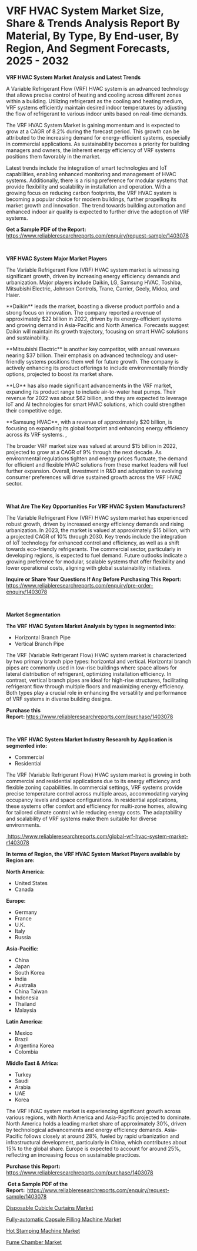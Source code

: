 <p><h1>VRF HVAC System Market Size, Share & Trends Analysis Report By Material, By Type, By End-user, By Region, And Segment Forecasts, 2025 - 2032</h1></p><p><strong>VRF HVAC System Market Analysis and Latest Trends</strong></p>
<p><p>A Variable Refrigerant Flow (VRF) HVAC system is an advanced technology that allows precise control of heating and cooling across different zones within a building. Utilizing refrigerant as the cooling and heating medium, VRF systems efficiently maintain desired indoor temperatures by adjusting the flow of refrigerant to various indoor units based on real-time demands.</p><p>The VRF HVAC System Market is gaining momentum and is expected to grow at a CAGR of 8.2% during the forecast period. This growth can be attributed to the increasing demand for energy-efficient systems, especially in commercial applications. As sustainability becomes a priority for building managers and owners, the inherent energy efficiency of VRF systems positions them favorably in the market.</p><p>Latest trends include the integration of smart technologies and IoT capabilities, enabling enhanced monitoring and management of HVAC systems. Additionally, there is a rising preference for modular systems that provide flexibility and scalability in installation and operation. With a growing focus on reducing carbon footprints, the VRF HVAC system is becoming a popular choice for modern buildings, further propelling its market growth and innovation. The trend towards building automation and enhanced indoor air quality is expected to further drive the adoption of VRF systems.</p></p>
<p><strong>Get a Sample PDF of the Report:&nbsp;</strong> <a href="https://www.reliableresearchreports.com/enquiry/request-sample/1403078?utm_campaign=24&utm_medium=2&utm_source=Github&utm_content=ia&utm_term=12012025&utm_id=vrf-hvac-system">https://www.reliableresearchreports.com/enquiry/request-sample/1403078</a></p>
<p>&nbsp;</p>
<p><strong>VRF HVAC System Major Market Players</strong></p>
<p><p>The Variable Refrigerant Flow (VRF) HVAC system market is witnessing significant growth, driven by increasing energy efficiency demands and urbanization. Major players include Daikin, LG, Samsung HVAC, Toshiba, Mitsubishi Electric, Johnson Controls, Trane, Carrier, Geely, Midea, and Haier.</p><p>**Daikin** leads the market, boasting a diverse product portfolio and a strong focus on innovation. The company reported a revenue of approximately $22 billion in 2022, driven by its energy-efficient systems and growing demand in Asia-Pacific and North America. Forecasts suggest Daikin will maintain its growth trajectory, focusing on smart HVAC solutions and sustainability.</p><p>**Mitsubishi Electric** is another key competitor, with annual revenues nearing $37 billion. Their emphasis on advanced technology and user-friendly systems positions them well for future growth. The company is actively enhancing its product offerings to include environmentally friendly options, projected to boost its market share.</p><p>**LG** has also made significant advancements in the VRF market, expanding its product range to include air-to-water heat pumps. Their revenue for 2022 was about $62 billion, and they are expected to leverage IoT and AI technologies for smart HVAC solutions, which could strengthen their competitive edge.</p><p>**Samsung HVAC**, with a revenue of approximately $20 billion, is focusing on expanding its global footprint and enhancing energy efficiency across its VRF systems. ,</p><p>The broader VRF market size was valued at around $15 billion in 2022, projected to grow at a CAGR of 9% through the next decade. As environmental regulations tighten and energy prices fluctuate, the demand for efficient and flexible HVAC solutions from these market leaders will fuel further expansion. Overall, investment in R&D and adaptation to evolving consumer preferences will drive sustained growth across the VRF HVAC sector.</p></p>
<p>&nbsp;</p>
<p><strong>What Are The Key Opportunities For VRF HVAC System Manufacturers?</strong></p>
<p><p>The Variable Refrigerant Flow (VRF) HVAC system market has experienced robust growth, driven by increased energy efficiency demands and rising urbanization. In 2023, the market is valued at approximately $15 billion, with a projected CAGR of 10% through 2030. Key trends include the integration of IoT technology for enhanced control and efficiency, as well as a shift towards eco-friendly refrigerants. The commercial sector, particularly in developing regions, is expected to fuel demand. Future outlooks indicate a growing preference for modular, scalable systems that offer flexibility and lower operational costs, aligning with global sustainability initiatives.</p></p>
<p><strong>Inquire or Share Your Questions If Any Before Purchasing This Report:</strong> <a href="https://www.reliableresearchreports.com/enquiry/pre-order-enquiry/1403078?utm_campaign=24&utm_medium=2&utm_source=Github&utm_content=ia&utm_term=12012025&utm_id=vrf-hvac-system">https://www.reliableresearchreports.com/enquiry/pre-order-enquiry/1403078</a></p>
<p>&nbsp;</p>
<p><strong>Market Segmentation</strong></p>
<p><strong>The VRF HVAC System Market Analysis by types is segmented into:</strong></p>
<p><ul><li>Horizontal Branch Pipe</li><li>Vertical Branch Pipe</li></ul></p>
<p><p>The VRF (Variable Refrigerant Flow) HVAC system market is characterized by two primary branch pipe types: horizontal and vertical. Horizontal branch pipes are commonly used in low-rise buildings where space allows for lateral distribution of refrigerant, optimizing installation efficiency. In contrast, vertical branch pipes are ideal for high-rise structures, facilitating refrigerant flow through multiple floors and maximizing energy efficiency. Both types play a crucial role in enhancing the versatility and performance of VRF systems in diverse building designs.</p></p>
<p><strong>Purchase this Report:&nbsp;</strong><a href="https://www.reliableresearchreports.com/purchase/1403078?utm_campaign=24&utm_medium=2&utm_source=Github&utm_content=ia&utm_term=12012025&utm_id=vrf-hvac-system">https://www.reliableresearchreports.com/purchase/1403078</a></p>
<p>&nbsp;</p>
<p><strong>The VRF HVAC System Market Industry Research by Application is segmented into:</strong></p>
<p><ul><li>Commercial</li><li>Residential</li></ul></p>
<p><p>The VRF (Variable Refrigerant Flow) HVAC system market is growing in both commercial and residential applications due to its energy efficiency and flexible zoning capabilities. In commercial settings, VRF systems provide precise temperature control across multiple areas, accommodating varying occupancy levels and space configurations. In residential applications, these systems offer comfort and efficiency for multi-zone homes, allowing for tailored climate control while reducing energy costs. The adaptability and scalability of VRF systems make them suitable for diverse environments.</p></p>
<p><a href="https://www.reliableresearchreports.com/global-vrf-hvac-system-market-r1403078?utm_campaign=24&utm_medium=2&utm_source=Github&utm_content=ia&utm_term=12012025&utm_id=vrf-hvac-system">&nbsp;https://www.reliableresearchreports.com/global-vrf-hvac-system-market-r1403078</a></p>
<p><strong>In terms of Region, the VRF HVAC System Market Players available by Region are:</strong></p>
<p>
    <p> <strong> North America: </strong>
        <ul>
            <li>United States</li>
            <li>Canada</li>
        </ul>
        </p> 
    <p> <strong> Europe: </strong>
        <ul>
            <li>Germany</li>
            <li>France</li>
            <li>U.K.</li>
            <li>Italy</li>
            <li>Russia</li>
        </ul>
        </p> 
    <p> <strong> Asia-Pacific: </strong>
        <ul>
            <li>China</li>
            <li>Japan</li>
            <li>South Korea</li>
            <li>India</li>
            <li>Australia</li>
            <li>China Taiwan</li>
            <li>Indonesia</li>
            <li>Thailand</li>
            <li>Malaysia</li>
        </ul>
        </p> 
    <p> <strong> Latin America: </strong>
        <ul>
            <li>Mexico</li>
            <li>Brazil</li>
            <li>Argentina Korea</li>
            <li>Colombia</li>
        </ul>
        </p> 
    <p> <strong> Middle East & Africa: </strong>
        <ul>
            <li>Turkey</li>
            <li>Saudi</li>
            <li>Arabia</li>
            <li>UAE</li>
            <li>Korea</li>
        </ul>
    </p>
    </p>
<p><p>The VRF HVAC system market is experiencing significant growth across various regions, with North America and Asia-Pacific projected to dominate. North America holds a leading market share of approximately 30%, driven by technological advancements and energy efficiency demands. Asia-Pacific follows closely at around 28%, fueled by rapid urbanization and infrastructural development, particularly in China, which contributes about 15% to the global share. Europe is expected to account for around 25%, reflecting an increasing focus on sustainable practices.</p></p>
<p><strong>Purchase this Report: </strong><a href="https://www.reliableresearchreports.com/purchase/1403078?utm_campaign=24&utm_medium=2&utm_source=Github&utm_content=ia&utm_term=12012025&utm_id=vrf-hvac-system">https://www.reliableresearchreports.com/purchase/1403078</a></p>
<p>&nbsp;<strong>Get a Sample PDF of the Report:&nbsp;&nbsp;</strong><a href="https://www.reliableresearchreports.com/enquiry/request-sample/1403078?utm_campaign=24&utm_medium=2&utm_source=Github&utm_content=ia&utm_term=12012025&utm_id=vrf-hvac-system">https://www.reliableresearchreports.com/enquiry/request-sample/1403078</a></p>
<p><strong></strong></p>
<p><p><a href="https://github.com/steidmindy199393/Market-Research-Report-List-1/blob/main/disposable-cubicle-curtains-market.md?utm_campaign=24&utm_medium=2&utm_source=Github&utm_content=ia&utm_term=12012025&utm_id=vrf-hvac-system">Disposable Cubicle Curtains Market</a></p><p><a href="https://github.com/klindsey95/Market-Research-Report-List-1/blob/main/fully-automatic-capsule-filling-machine-market.md?utm_campaign=24&utm_medium=2&utm_source=Github&utm_content=ia&utm_term=12012025&utm_id=vrf-hvac-system">Fully-automatic Capsule Filling Machine Market</a></p><p><a href="https://github.com/santosh758595/Market-Research-Report-List-6/blob/main/hot-stamping-machine-market.md?utm_campaign=24&utm_medium=2&utm_source=Github&utm_content=ia&utm_term=12012025&utm_id=vrf-hvac-system">Hot Stamping Machine Market</a></p><p><a href="https://github.com/delindacallegari68/Market-Research-Report-List-1/blob/main/fume-chamber-market.md?utm_campaign=24&utm_medium=2&utm_source=Github&utm_content=ia&utm_term=12012025&utm_id=vrf-hvac-system">Fume Chamber Market</a></p></p>